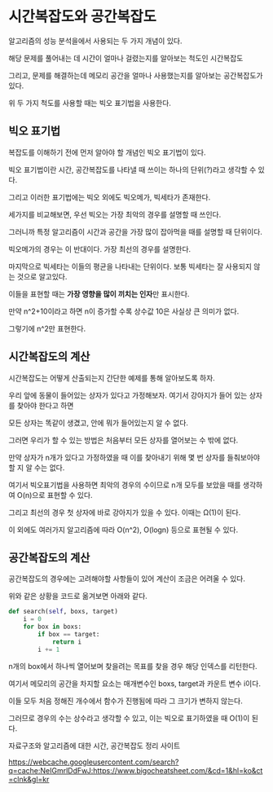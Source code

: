 # 시간복잡도와 공간복잡도

알고리즘의 성능 분석을에서 사용되는 두 가지 개념이 있다.

해당 문제를 풀어내는 데 시간이 얼마나 걸렸는지를 알아보는 척도인 시간복잡도

그리고, 문제를 해결하는데 메모리 공간을 얼마나 사용했는지를 알아보는 공간복잡도가 있다.

위 두 가지 척도를 사용할 때는 빅오 표기법을 사용한다.

## 빅오 표기법

복잡도를 이해하기 전에 먼저 알아야 할 개념인 빅오 표기법이 있다.

빅오 표기법이란 시간, 공간복잡도를 나타낼 때 쓰이는 하나의 단위(?)라고 생각할 수 있다.

그리고 이러한 표기법에는 빅오 외에도 빅오메가, 빅세타가 존재한다.

세가지를 비교해보면, 우선 빅오는 가장 최악의 경우를 설명할 때 쓰인다.

그러니까 특정 알고리즘이 시간과 공간을 가장 많이 잡아먹을 때를 설명할 때 단위이다.

빅오메가의 경우는 이 반대이다. 가장 최선의 경우를 설명한다.

마지막으로 빅세타는 이들의 평균을 나타내는 단위이다. 보통 빅세타는 잘 사용되지 않는 것으로 알고있다.

이들을 표현할 때는 **가장 영향을 많이 끼치는 인자**만 표시한다.

만약 n^2+10이라고 하면 n이 증가할 수록 상수값 10은 사실상 큰 의미가 없다.

그렇기에 n^2만 표현한다.

## 시간복잡도의 계산

시간복잡도는 어떻게 산출되는지 간단한 예제를 통해 알아보도록 하자.

우리 앞에 동물이 들어있는 상자가 있다고 가정해보자. 여기서 강아지가 들어 있는 상자를 찾아야 한다고 하면

모든 상자는 똑같이 생겼고, 안에 뭐가 들어있는지 알 수 없다.

그러면 우리가 할 수 있는 방법은 처음부터 모든 상자를 열어보는 수 밖에 없다.

만약 상자가 n개가 있다고 가정하였을 때 이를 찾아내기 위해 몇 번 상자를 들춰보아야 할 지 알 수는 없다.

여기서 빅오표기법을 사용하면 최악의 경우의 수이므로 n개 모두를 보았을 때를 생각하여 O(n)으로 표현할 수 있다.

그리고 최선의 경우 첫 상자에 바로 강아지가 있을 수 있다. 이때는 Ω(1)이 된다.

이 외에도 여러가지 알고리즘에 따라 O(n^2), O(logn) 등으로 표현될 수 있다.

## 공간복잡도의 계산

공간복잡도의 경우에는 고려해야할 사항들이 있어 계산이 조금은 어려울 수 있다.

위와 같은 상황을 코드로 옮겨보면 아래와 같다.

```python
def search(self, boxs, target)
    i = 0
    for box in boxs:
        if box == target:
            return i
        i += 1
```

n개의 box에서 하나씩 열어보며 찾을려는 목표를 찾을 경우 해당 인덱스를 리턴한다.

여기서 메모리의 공간을 차지할 요소는 매개변수인 boxs, target과 카운트 변수 i이다.

이들 모두 처음 정해진 개수에서 함수가 진행됨에 따라 그 크기가 변하지 않는다.

그러므로 경우의 수는 상수라고 생각할 수 있고, 이는 빅오로 표기하였을 때 O(1)이 된다.

자료구조와 알고리즘에 대한 시간, 공간복잡도 정리 사이트

https://webcache.googleusercontent.com/search?q=cache:NeIGmrlDdFwJ:https://www.bigocheatsheet.com/&cd=1&hl=ko&ct=clnk&gl=kr
